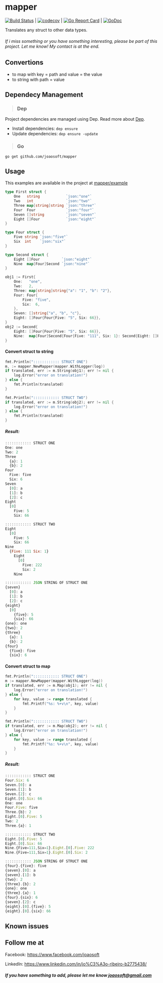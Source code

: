 # mapper
[![Build Status](https://travis-ci.org/joaosoft/mapper.svg?branch=master)](https://travis-ci.org/joaosoft/mapper) | [![codecov](https://codecov.io/gh/joaosoft/mapper/branch/master/graph/badge.svg)](https://codecov.io/gh/joaosoft/mapper) | [![Go Report Card](https://goreportcard.com/badge/github.com/joaosoft/mapper)](https://goreportcard.com/report/github.com/joaosoft/mapper) | [![GoDoc](https://godoc.org/github.com/joaosoft/mapper?status.svg)](https://godoc.org/github.com/joaosoft/mapper)

Translates any struct to other data types.

###### If i miss something or you have something interesting, please be part of this project. Let me know! My contact is at the end.

## Convertions
* to map with key = path and value = the value
* to string with path = value

## Dependecy Management 
>### Dep

Project dependencies are managed using Dep. Read more about [Dep](https://github.com/golang/dep).
* Install dependencies: `dep ensure`
* Update dependencies: `dep ensure -update`


>### Go
```
go get github.com/joaosoft/mapper
```

## Usage 
This examples are available in the project at [mapper/example](https://github.com/joaosoft/mapper/tree/master/examples)
```go
type First struct {
	One   string            `json:"one"`
	Two   int               `json:"two"`
	Three map[string]string `json:"three"`
	Four  Four              `json:"four"`
	Seven []string          `json:"seven"`
	Eight []Four            `json:"eight"`
}

type Four struct {
	Five string `json:"five"`
	Six  int    `json:"six"`
}

type Second struct {
	Eight []Four          `json:"eight"`
	Nine  map[Four]Second `json:"nine"`
}

obj1 := First{
    One:   "one",
    Two:   2,
    Three: map[string]string{"a": "1", "b": "2"},
    Four: Four{
        Five: "five",
        Six:  6,
    },
    Seven: []string{"a", "b", "c"},
    Eight: []Four{Four{Five: "5", Six: 66}},
}
obj2 := Second{
    Eight: []Four{Four{Five: "5", Six: 66}},
    Nine:  map[Four]Second{Four{Five: "111", Six: 1}: Second{Eight: []Four{Four{Five: "222", Six: 2}}}},
}
```
#### Convert struct to string 
```go
fmt.Println(":::::::::::: STRUCT ONE")
m, := mapper.NewMapper(mapper.WithLogger(log))
if translated, err := m.String(obj1); err != nil {
    log.Error("error on translation!")
} else {
    fmt.Println(translated)
}

fmt.Println(":::::::::::: STRUCT TWO")
if translated, err := m.String(obj2); err != nil {
    log.Error("error on translation!")
} else {
    fmt.Println(translated)
}
```

##### Result:
```javascript
:::::::::::: STRUCT ONE
One: one
Two: 2
Three
  {a}: 1
  {b}: 2
Four
  Five: five
  Six: 6
Seven
  [0]: a
  [1]: b
  [2]: c
Eight
  [0]
    Five: 5
    Six: 66

:::::::::::: STRUCT TWO
Eight
  [0]
    Five: 5
    Six: 66
Nine
  {Five: 111 Six: 1}
    Eight
      [0]
        Five: 222
        Six: 2
    Nine

:::::::::::: JSON STRING OF STRUCT ONE
{seven}
  [0]: a
  [1]: b
  [2]: c
{eight}
  [0]
    {five}: 5
    {six}: 66
{one}: one
{two}: 2
{three}
  {a}: 1
  {b}: 2
{four}
  {five}: five
  {six}: 6
```

#### Convert struct to map 
```go
fmt.Println(":::::::::::: STRUCT ONE")
m := mapper.NewMapper(mapper.WithLogger(log))
if translated, err := m.Map(obj1); err != nil {
    log.Error("error on translation!")
} else {
    for key, value := range translated {
        fmt.Printf("%s: %+v\n", key, value)
    }
}

fmt.Println(":::::::::::: STRUCT TWO")
if translated, err := m.Map(obj2); err != nil {
    log.Error("error on translation!")
} else {
    for key, value := range translated {
        fmt.Printf("%s: %+v\n", key, value)
    }
}
```

##### Result:
```javascript
:::::::::::: STRUCT ONE
Four.Six: 6
Seven.[0]: a
Seven.[1]: b
Seven.[2]: c
Eight.[0].Six: 66
One: one
Four.Five: five
Three.{b}: 2
Eight.[0].Five: 5
Two: 2
Three.{a}: 1

:::::::::::: STRUCT TWO
Eight.[0].Five: 5
Eight.[0].Six: 66
Nine.{Five=111,Six=1}.Eight.[0].Five: 222
Nine.{Five=111,Six=1}.Eight.[0].Six: 2

:::::::::::: JSON STRING OF STRUCT ONE
{four}.{five}: five
{seven}.[0]: a
{seven}.[1]: b
{two}: 2
{three}.{b}: 2
{one}: one
{three}.{a}: 1
{four}.{six}: 6
{seven}.[2]: c
{eight}.[0].{five}: 5
{eight}.[0].{six}: 66
```

## Known issues


## Follow me at
Facebook: https://www.facebook.com/joaosoft

LinkedIn: https://www.linkedin.com/in/jo%C3%A3o-ribeiro-b2775438/

##### If you have something to add, please let me know joaosoft@gmail.com
